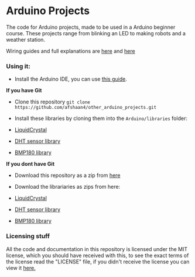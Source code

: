 # Arduino Projects
The code for Arduino projects, made to be used in a Arduino beginner course.
These projects range from blinking an LED to making robots and a weather station.

Wiring guides and full explanations are [here](https://aaalearn.mystagingwebsite.com/2018/03/arduino-camp/) and [here](https://aaalearn.mystagingwebsite.com/2018/04/arduino-summer-camp-middle-school/)

### Using it:
* Install the Arduino IDE, you can use [this guide](https://learn.sparkfun.com/tutorials/installing-arduino-ide).

 **If you have Git**
 
* Clone this repository `git clone https://github.com/afshaan4/other_arduino_projects.git`

* Install these libraries by cloning them into the `Arduino/libraries` folder:

 * [LiquidCrystal](https://github.com/arduino-libraries/LiquidCrystal)
 * [DHT sensor library](https://github.com/adafruit/DHT-sensor-library)
 * [BMP180 library](https://github.com/sparkfun/BMP180_Breakout_Arduino_Library)

**If you dont have Git**

* Download this repository as a zip from [here](https://github.com/afshaan4/other_arduino_projects)

* Download the librariaries as zips from here:

 * [LiquidCrystal](https://github.com/arduino-libraries/LiquidCrystal)
 * [DHT sensor library](https://github.com/adafruit/DHT-sensor-library)
 * [BMP180 library](https://github.com/sparkfun/BMP180_Breakout_Arduino_Library)

### Licensing stuff

All the code and documentation in this repository is licensed under the MIT license,
which you should have received with this, to see the exact terms of the license
read the "LICENSE" file, if you didn't receive the license you can view it
[here.](https://github.com/afshaan4/other_arduino_projects/blob/master/LICENSE)
